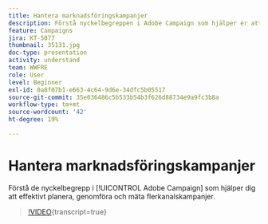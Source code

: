 ```yaml
---
title: Hantera marknadsföringskampanjer
description: Förstå nyckelbegreppen i Adobe Campaign som hjälper er att effektivt planera, genomföra och mäta flerkanalskampanjer.
feature: Campaigns
jira: KT-5077
thumbnail: 35131.jpg
doc-type: presentation
activity: understand
team: WWFRE
role: User
level: Beginner
exl-id: 0a8f07b1-e663-4c64-9d6e-34dfc5b05517
source-git-commit: 35e036486c5b533b54b3f626d88734e9a9fc3b8a
workflow-type: tm+mt
source-wordcount: '42'
ht-degree: 19%

---
```


# Hantera marknadsföringskampanjer

Förstå de nyckelbegrepp i [!UICONTROL Adobe Campaign] som hjälper dig att effektivt planera, genomföra och mäta flerkanalskampanjer.

>[!VIDEO](https://video.tv.adobe.com/v/35131?quality=12&learn=on){transcript=true}

